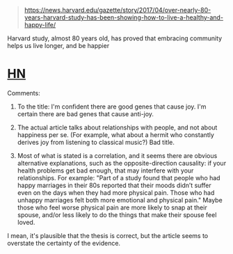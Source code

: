 
> https://news.harvard.edu/gazette/story/2017/04/over-nearly-80-years-harvard-study-has-been-showing-how-to-live-a-healthy-and-happy-life/

Harvard study, almost 80 years old, has proved that embracing community helps us live longer, and be happier

# [HN](https://news.ycombinator.com/item?id=31141836)

Comments:

1. To the title: I'm confident there are good genes that cause joy. I'm certain there are bad genes that cause anti-joy.

2. The actual article talks about relationships with people, and not about happiness per se. (For example, what about a hermit who constantly derives joy from listening to classical music?) Bad title.

3. Most of what is stated is a correlation, and it seems there are obvious alternative explanations, such as the opposite-direction causality: if your health problems get bad enough, that may interfere with your relationships. For example: "Part of a study found that people who had happy marriages in their 80s reported that their moods didn’t suffer even on the days when they had more physical pain. Those who had unhappy marriages felt both more emotional and physical pain." Maybe those who feel worse physical pain are more likely to snap at their spouse, and/or less likely to do the things that make their spouse feel loved.

I mean, it's plausible that the thesis is correct, but the article seems to overstate the certainty of the evidence.
